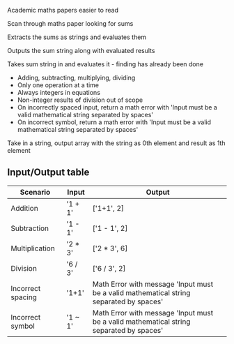
Academic maths papers easier to read

Scan through maths paper looking for sums

Extracts the sums as strings and evaluates them

Outputs the sum string along with evaluated results

Takes sum string in and evaluates it - finding has already been done

- Adding, subtracting, multiplying, dividing
- Only one operation at a time
- Always integers in equations
- Non-integer results of division out of scope
- On incorrectly spaced input, return a math error with 'Input must be a valid mathematical string separated by spaces'
- On incorrect symbol, return a math error with 'Input must be a valid mathematical string separated by spaces'

Take in a string, output array with the string as 0th element and result as 1th element

Input/Output table
--------
Scenario | Input | Output
-------------| ----| --------
Addition | '1 + 1' | ['1+1', 2]
Subtraction | '1 - 1' | ['1 - 1', 2]
Multiplication | '2 * 3' | ['2 * 3', 6]
Division | '6 / 3' | ['6 / 3', 2]
Incorrect spacing | '1+1' | Math Error with message 'Input must be a valid mathematical string separated by spaces'
Incorrect symbol | '1 ~ 1' | Math Error with message 'Input must be a valid mathematical string separated by spaces'
